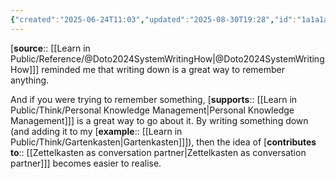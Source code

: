```yaml
---
{"created":"2025-06-24T11:03","updated":"2025-08-30T19:28","id":"1a1a1a2","dg-publish":true,"dg-permalink":"1a1a1a2-write-remember","dg-path":"Think/Write it down to remember.md","permalink":"/1a1a1a2-write-remember/","dgPassFrontmatter":true,"noteIcon":"1"}
---
```


[**source**:: [[Learn in Public/Reference/@Doto2024SystemWritingHow\|@Doto2024SystemWritingHow]]] reminded me that writing down is a great way to remember anything. 

And if you were trying to remember something, [**supports**:: [[Learn in Public/Think/Personal Knowledge Management\|Personal Knowledge Management]]] is a great way to go about it. By writing something down (and adding it to my [**example**:: [[Learn in Public/Think/Gartenkasten\|Gartenkasten]]]), then the idea of [**contributes to**:: [[Zettelkasten as conversation partner\|Zettelkasten as conversation partner]]] becomes easier to realise. 